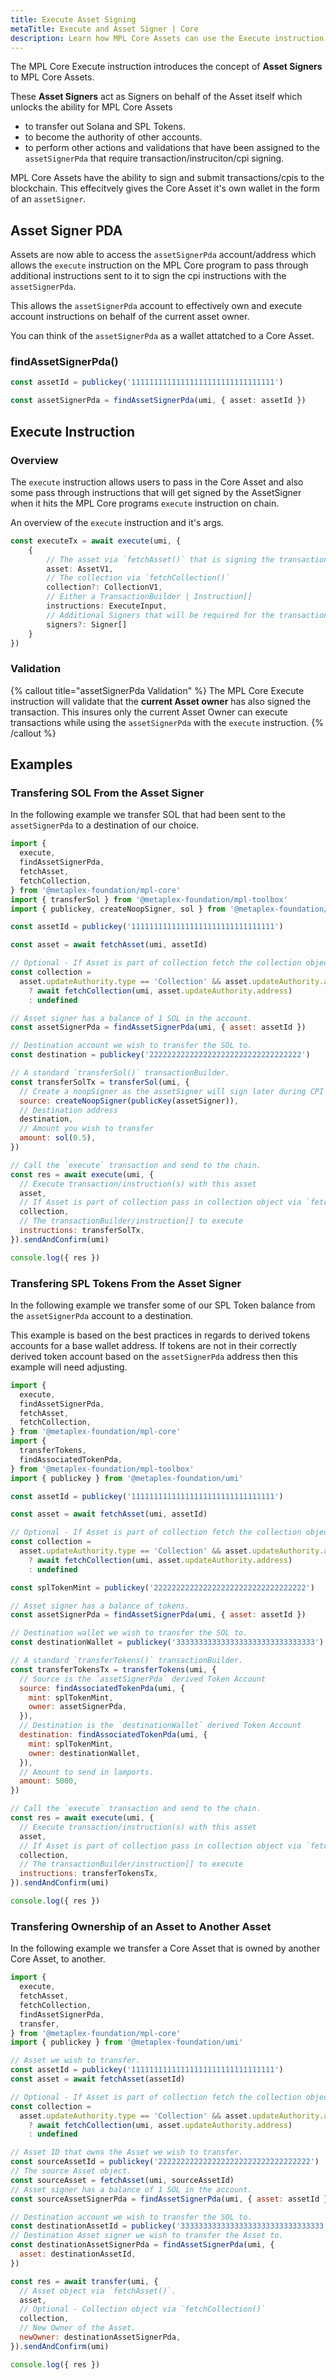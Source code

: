 ```yaml
---
title: Execute Asset Signing
metaTitle: Execute and Asset Signer | Core
description: Learn how MPL Core Assets can use the Execute instruction and sign instructions and transcations.
---
```


The MPL Core Execute instruction introduces the concept of **Asset Signers** to MPL Core Assets.

These **Asset Signers** act as Signers on behalf of the Asset itself which unlocks the ability for MPL Core Assets

- to transfer out Solana and SPL Tokens.
- to become the authority of other accounts.
- to perform other actions and validations that have been assigned to the `assetSignerPda` that require transaction/instruciton/cpi signing.

MPL Core Assets have the ability to sign and submit transactions/cpis to the blockchain. This effecitvely gives the Core Asset it's own wallet in the form of an `assetSigner`.

## Asset Signer PDA

Assets are now able to access the `assetSignerPda` account/address which allows the `execute` instruction on the MPL Core program to pass through additional instructions sent to it to sign the cpi instructions with the `assetSignerPda`.

This allows the `assetSignerPda` account to effectively own and execute account instructions on behalf of the current asset owner.

You can think of the `assetSignerPda` as a wallet attatched to a Core Asset.

### findAssetSignerPda()

```ts
const assetId = publickey('11111111111111111111111111111111')

const assetSignerPda = findAssetSignerPda(umi, { asset: assetId })
```

## Execute Instruction

### Overview

The `execute` instruction allows users to pass in the Core Asset and also some pass through instructions that will get signed by the AssetSigner when it hits the MPL Core programs `execute` instruction on chain.

An overview of the `execute` instruction and it's args.

```ts
const executeTx = await execute(umi, {
    {
        // The asset via `fetchAsset()` that is signing the transaction.
        asset: AssetV1,
        // The collection via `fetchCollection()`
        collection?: CollectionV1,
        // Either a TransactionBuilder | Instruction[]
        instructions: ExecuteInput,
        // Additional Signers that will be required for the transaction/instructions.
        signers?: Signer[]
    }
})
```

### Validation

{% callout title="assetSignerPda Validation" %}
The MPL Core Execute instruction will validate that the **current Asset owner** has also signed the transaction. This insures only the current Asset Owner can execute transactions while using the `assetSignerPda` with the `execute` instruction.
{% /callout %}

## Examples

### Transfering SOL From the Asset Signer

In the following example we transfer SOL that had been sent to the `assetSignerPda` to a destination of our choice.

```js
import {
  execute,
  findAssetSignerPda,
  fetchAsset,
  fetchCollection,
} from '@metaplex-foundation/mpl-core'
import { transferSol } from '@metaplex-foundation/mpl-toolbox'
import { publickey, createNoopSigner, sol } from '@metaplex-foundation/umi'

const assetId = publickey('11111111111111111111111111111111')

const asset = await fetchAsset(umi, assetId)

// Optional - If Asset is part of collection fetch the collection object
const collection =
  asset.updateAuthority.type == 'Collection' && asset.updateAuthority.address
    ? await fetchCollection(umi, asset.updateAuthority.address)
    : undefined

// Asset signer has a balance of 1 SOL in the account.
const assetSignerPda = findAssetSignerPda(umi, { asset: assetId })

// Destination account we wish to transfer the SOL to.
const destination = publickey('2222222222222222222222222222222222')

// A standard `transferSol()` transactionBuilder.
const transferSolTx = transferSol(umi, {
  // Create a noopSigner as the assetSigner will sign later during CPI
  source: createNoopSigner(publicKey(assetSigner)),
  // Destination address
  destination,
  // Amount you wish to transfer
  amount: sol(0.5),
})

// Call the `execute` transaction and send to the chain.
const res = await execute(umi, {
  // Execute transaction/instruction(s) with this asset
  asset,
  // If Asset is part of collection pass in collection object via `fetchCollection()`
  collection,
  // The transactionBuilder/instruction[] to execute
  instructions: transferSolTx,
}).sendAndConfirm(umi)

console.log({ res })
```

### Transfering SPL Tokens From the Asset Signer

In the following example we transfer some of our SPL Token balance from the `assetSignerPda` account to a destination.

This example is based on the best practices in regards to derived tokens accounts for a base wallet address. If tokens are not in their correctly derived token account based on the `assetSignerPda` address then this example will need adjusting.

```js
import {
  execute,
  findAssetSignerPda,
  fetchAsset,
  fetchCollection,
} from '@metaplex-foundation/mpl-core'
import {
  transferTokens,
  findAssociatedTokenPda,
} from '@metaplex-foundation/mpl-toolbox'
import { publickey } from '@metaplex-foundation/umi'

const assetId = publickey('11111111111111111111111111111111')

const asset = await fetchAsset(umi, assetId)

// Optional - If Asset is part of collection fetch the collection object
const collection =
  asset.updateAuthority.type == 'Collection' && asset.updateAuthority.address
    ? await fetchCollection(umi, asset.updateAuthority.address)
    : undefined

const splTokenMint = publickey('2222222222222222222222222222222222')

// Asset signer has a balance of tokens.
const assetSignerPda = findAssetSignerPda(umi, { asset: assetId })

// Destination wallet we wish to transfer the SOL to.
const destinationWallet = publickey('3333333333333333333333333333333')

// A standard `transferTokens()` transactionBuilder.
const transferTokensTx = transferTokens(umi, {
  // Source is the `assetSignerPda` derived Token Account
  source: findAssociatedTokenPda(umi, {
    mint: splTokenMint,
    owner: assetSignerPda,
  }),
  // Destination is the `destinationWallet` derived Token Account
  destination: findAssociatedTokenPda(umi, {
    mint: splTokenMint,
    owner: destinationWallet,
  }),
  // Amount to send in lamports.
  amount: 5000,
})

// Call the `execute` transaction and send to the chain.
const res = await execute(umi, {
  // Execute transaction/instruction(s) with this asset
  asset,
  // If Asset is part of collection pass in collection object via `fetchCollection()`
  collection,
  // The transactionBuilder/instruction[] to execute
  instructions: transferTokensTx,
}).sendAndConfirm(umi)

console.log({ res })
```

### Transfering Ownership of an Asset to Another Asset

In the following example we transfer a Core Asset that is owned by another Core Asset, to another.

```js
import {
  execute,
  fetchAsset,
  fetchCollection,
  findAssetSignerPda,
  transfer,
} from '@metaplex-foundation/mpl-core'
import { publickey } from '@metaplex-foundation/umi'

// Asset we wish to transfer.
const assetId = publickey('11111111111111111111111111111111')
const asset = await fetchAsset(assetId)

// Optional - If Asset is part of collection fetch the collection object
const collection =
  asset.updateAuthority.type == 'Collection' && asset.updateAuthority.address
    ? await fetchCollection(umi, asset.updateAuthority.address)
    : undefined

// Asset ID that owns the Asset we wish to transfer.
const sourceAssetId = publickey('2222222222222222222222222222222222')
// The source Asset object.
const sourceAsset = fetchAsset(umi, sourceAssetId)
// Asset signer has a balance of 1 SOL in the account.
const sourceAssetSignerPda = findAssetSignerPda(umi, { asset: assetId })

// Destination account we wish to transfer the SOL to.
const destinationAssetId = publickey('33333333333333333333333333333333')
// Destination Asset signer we wish to transfer the Asset to.
const destinationAssetSignerPda = findAssetSignerPda(umi, {
  asset: destinationAssetId,
})

const res = await transfer(umi, {
  // Asset object via `fetchAsset()`.
  asset,
  // Optional - Collection object via `fetchCollection()`
  collection,
  // New Owner of the Asset.
  newOwner: destinationAssetSignerPda,
}).sendAndConfirm(umi)

console.log({ res })
```
